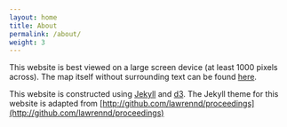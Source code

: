 ```yaml
---
layout: home
title: About
permalink: /about/
weight: 3
---
```


This website is best viewed on a large screen device (at least 1000 pixels across).
The map itself without surrounding text can be found 
<a href="{{'/map.html' | prepend: site.baseurl}}">here</a>.

This website is constructed using [Jekyll](https://jekyllrb.com/) and [d3](https://d3js.org/).
The Jekyll theme for this website is adapted from [http://github.com/lawrennd/proceedings](http://github.com/lawrennd/proceedings)
